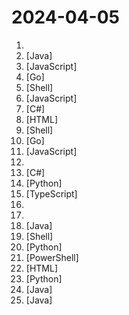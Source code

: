 # 2024-04-05

1. [](https://github.comundefined "NAS媒体库管理工具") 
2. [](https://github.comundefined "ehviewer，用爱发电，快乐前行") [Java]
3. [](https://github.comundefined "哔哩哔哩-API收集整理【不断更新中....】") [JavaScript]
4. [](https://github.comundefined "An all-in-one observability solution which aims to combine the advantages of Prometheus and Grafana. It manages alert rules and visualizes metrics, logs, traces in a beautiful web UI.") [Go]
5. [](https://github.comundefined "Openwrt for Nanopi R1S R2S R4S R5S 香橙派 R1 Plus 固件编译 纯净版与大杂烩") [Shell]
6. [](https://github.comundefined "✯ 一个可直连访问的电视/广播图标库与相关工具项目 ✯ 🔕 永久免费 直连访问 完整开源 不断完善的台标 支持IPv4/IPv6双栈访问 🔕") [JavaScript]
7. [](https://github.comundefined "B 站（bilibili）自动任务工具，支持docker、青龙、k8s等多种部署方式。敏感肌也能用。") [C#]
8. [](https://github.comundefined "每日分享免费节点、免费机场、ssr节点、v2ray节点、v2ray订阅、clash节点、clash订阅、shadowrocket订阅、Quantumult X订阅、Clash .NET订阅、小火箭节点、小猫咪节点、免费翻墙、免费科学上网、免费梯子、免费trojan节点、蓝灯、谷歌商店、翻墙梯子、安卓VPN、iphone翻墙节点、iphone vpn、一键翻墙浏览器、节点分享、免费SSR、蓝灯、谷歌商店、V2ary免费节点、代理、proxy代理科学上网、TG代理、电报代理、Telegram代理、翻墙软件、破解VPN、机场推荐、节点订阅、chatgpt节点、chatgpt机场、chatgpt代理") [HTML]
9. [](https://github.comundefined "VPS融合怪服务器测评脚本(VPS Fusion Monster Server Test Script)(尽量做最全能测试服务器的脚本)") [Shell]
10. [](https://github.comundefined "软硬路由公网神器,ipv6/ipv4 端口转发,反向代理,DDNS,WOL,ipv4 stun内网穿透,cron,acme,阿里云盘,ftp,webdav,filebrowser") [Go]
11. [](https://github.comundefined "OpenAI + LINE + Vercel = GPT AI Assistant") [JavaScript]
12. [](https://github.comundefined "免费机场公益机场收集/免费vpn-定时更新") 
13. [](https://github.comundefined "JinYongLegend-like RPG Game Framework with full Modding support and 10+ hours playable samples of game.") [C#]
14. [](https://github.comundefined "🚀免费Shadowrocket账号，小火箭节点，🚀 免费订阅地址，🚀 免费节点，🚀 每天更新一次，共享节点，节点质量高可用，完全免费。免费clash订阅地址，免费翻墙，免费科学上网，免费梯子，免费ss/v2ray/trojan/clash节点，谷歌商店，翻墙梯子，Openai ChatGPT账号,代理,proxy代理科学上网,TG代理,电报代理,Telegram代理,免费共享苹果外区ID") [Python]
15. [](https://github.comundefined "🌟 Wiki of OI / ICPC for everyone. （某大型游戏线上攻略，内含炫酷算术魔法）") [TypeScript]
16. [](https://github.comundefined "ChatGPT 中文调教指南。各种场景使用指南。学习怎么让它听你的话。") 
17. [](https://github.comundefined "沉浸式双语网页翻译扩展 , 支持输入框翻译， 鼠标悬停翻译， PDF, Epub, 字幕文件, TXT 文件翻译 - Immersive Dual Web Page Translation Extension") 
18. [](https://github.comundefined "禁漫天堂Github Actions下载器🧘") [Java]
19. [](https://github.comundefined "宝塔v7.7.0官方原版备份") [Shell]
20. [](https://github.comundefined "免费开源的网易BUFF、悠悠有品、Steam的全自动收发货解决方案") [Python]
21. [](https://github.comundefined "EhTagTranslation 项目的翻译数据。") [PowerShell]
22. [](https://github.comundefined "每日分享免费节点,免费机场,ssr节点,v2ray节点,v2ray订阅,clash节点,clash订阅,shadowrocket订阅,Quantumult X订阅,Clash .NET订阅,小火箭节点,小猫咪节点,免费翻墙,免费科学上网,免费梯子,免费trojan节点,蓝灯,谷歌商店,翻墙梯子,安卓VPN,iphone翻墙节点,iphone vpn,节点分享,免费SSR,蓝灯,谷歌商店,V2ary免费节点,代理,proxy代理科学上网,TG代理,电报代理,Telegram代理,翻墙软件,破解VPN,机场推荐,节点订阅,chatgpt节点,chatgpt机场,chatgpt代理") [HTML]
23. [](https://github.comundefined "高清仪表盘图标（1024x1024 分辨率）") [Python]
24. [](https://github.comundefined "基于RuoYi-Vue集成 Lombok+Mybatis-Plus+Undertow+knife4j+Hutool+Feign 重写所有原生业务 定期与RuoYi-Vue同步") [Java]
25. [](https://github.comundefined "") [Java]
